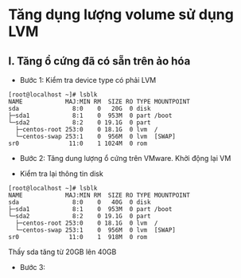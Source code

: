 # Tăng dụng lượng volume sử dụng LVM
## I. Tăng ổ cứng đã có sẵn trên ảo hóa
- Bước 1: Kiểm tra device type có phải LVM
```
[root@localhost ~]# lsblk 
NAME            MAJ:MIN RM  SIZE RO TYPE MOUNTPOINT
sda               8:0    0   20G  0 disk 
├─sda1            8:1    0  953M  0 part /boot
└─sda2            8:2    0 19.1G  0 part 
  ├─centos-root 253:0    0 18.1G  0 lvm  /
  └─centos-swap 253:1    0  956M  0 lvm  [SWAP]
sr0              11:0    1 1024M  0 rom  
```
- Bước 2: Tăng dung lượng ổ cứng trên VMware. Khởi động lại VM
* Kiểm tra lại thông tin disk
```
[root@localhost ~]# lsblk 
NAME            MAJ:MIN RM  SIZE RO TYPE MOUNTPOINT
sda               8:0    0   40G  0 disk 
├─sda1            8:1    0  953M  0 part /boot
└─sda2            8:2    0 19.1G  0 part 
  ├─centos-root 253:0    0 18.1G  0 lvm  /
  └─centos-swap 253:1    0  956M  0 lvm  [SWAP]
sr0              11:0    1  918M  0 rom  
```
Thấy sda tăng từ 20GB lên 40GB
- Bước 3:

